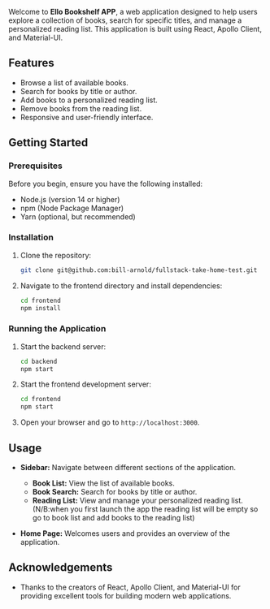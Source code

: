 

Welcome to **Ello Bookshelf APP**, a web application designed to help users explore a collection of books, search for specific titles, and manage a personalized reading list. This application is built using React, Apollo Client, and Material-UI.


## Features

- Browse a list of available books.
- Search for books by title or author.
- Add books to a personalized reading list.
- Remove books from the reading list.
- Responsive and user-friendly interface.

## Getting Started

### Prerequisites

Before you begin, ensure you have the following installed:

- Node.js (version 14 or higher)
- npm (Node Package Manager)
- Yarn (optional, but recommended)

### Installation

1. Clone the repository:
   ```bash
   git clone git@github.com:bill-arnold/fullstack-take-home-test.git
   
   ```

2. Navigate to the frontend directory and install dependencies:
   ```bash
   cd frontend
   npm install
   ```

### Running the Application

1. Start the backend server:
   ```bash
   cd backend
   npm start
   ```

2. Start the frontend development server:
   ```bash
   cd frontend
   npm start
   ```

3. Open your browser and go to `http://localhost:3000`.

## Usage

- **Sidebar:** Navigate between different sections of the application.
  - **Book List:** View the list of available books.
  - **Book Search:** Search for books by title or author.
  - **Reading List:** View and manage your personalized reading list.(N/B:when you first launch the app the reading list will be empty so go to book list and add books to the reading list)

- **Home Page:** Welcomes users and provides an overview of the application.

## Acknowledgements

- Thanks to the creators of React, Apollo Client, and Material-UI for providing excellent tools for building modern web applications.
